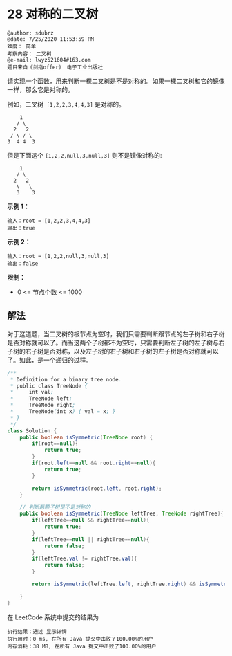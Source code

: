 # 28 对称的二叉树

```
@author: sdubrz
@date: 7/25/2020 11:53:59 PM  
难度： 简单
考察内容： 二叉树
@e-mail: lwyz521604#163.com
题目来自《剑指offer》 电子工业出版社
```

请实现一个函数，用来判断一棵二叉树是不是对称的。如果一棵二叉树和它的镜像一样，那么它是对称的。

例如，二叉树`` [1,2,2,3,4,4,3]`` 是对称的。
```
    1
   / \
  2   2
 / \ / \
3  4 4  3
```

但是下面这个 ``[1,2,2,null,3,null,3]`` 则不是镜像对称的:
```
    1
   / \
  2   2
   \   \
   3    3
```


**示例 1：**
```
输入：root = [1,2,2,3,4,4,3]
输出：true
```

**示例 2：**
```
输入：root = [1,2,2,null,3,null,3]
输出：false
```

**限制：**

+ 0 <= 节点个数 <= 1000

## 解法

对于这道题，当二叉树的根节点为空时，我们只需要判断跟节点的左子树和右子树是否对称就可以了。而当这两个子树都不为空时，只需要判断左子树的左子树与右子树的右子树是否对称，以及左子树的右子树和右子树的左子树是否对称就可以了。如此，是一个递归的过程。

```java
/**
 * Definition for a binary tree node.
 * public class TreeNode {
 *     int val;
 *     TreeNode left;
 *     TreeNode right;
 *     TreeNode(int x) { val = x; }
 * }
 */
class Solution {
    public boolean isSymmetric(TreeNode root) {
        if(root==null){
            return true;
        }
        if(root.left==null && root.right==null){
            return true;
        }

        return isSymmetric(root.left, root.right);
    }

    // 判断两颗子树是不是对称的
    public boolean isSymmetric(TreeNode leftTree, TreeNode rightTree){
        if(leftTree==null && rightTree==null){
            return true;
        }
        if(leftTree==null || rightTree==null){
            return false;
        }
        if(leftTree.val != rightTree.val){
            return false;
        }

        return isSymmetric(leftTree.left, rightTree.right) && isSymmetric(leftTree.right, rightTree.left);

    }
}
```

在 LeetCode 系统中提交的结果为

```
执行结果：通过 显示详情
执行用时：0 ms, 在所有 Java 提交中击败了100.00%的用户
内存消耗：38 MB, 在所有 Java 提交中击败了100.00%的用户
```